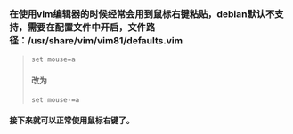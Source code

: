 ### 在使用vim编辑器的时候经常会用到鼠标右键粘贴，debian默认不支持，需要在配置文件中开启，文件路径：/usr/share/vim/vim81/defaults.vim



> `set mouse=a`
>
> #### 改为
>
> `set mouse-=a`

#### 接下来就可以正常使用鼠标右键了。

